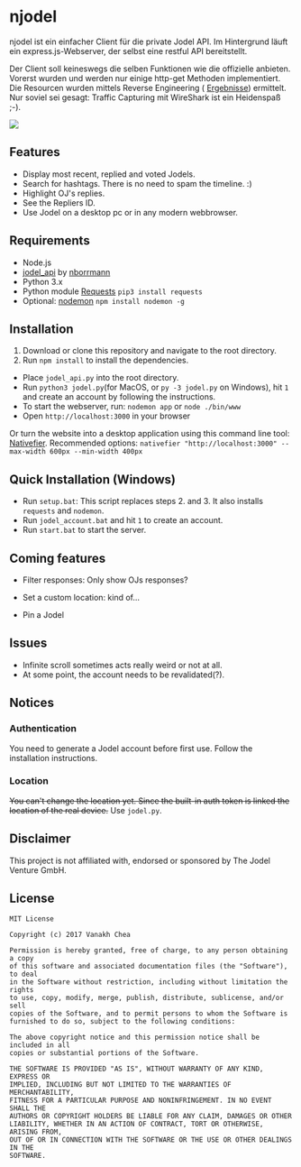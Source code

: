 # njodel

njodel ist ein einfacher Client für die private Jodel API. Im Hintergrund läuft ein express.js-Webserver, der selbst eine restful API bereitstellt.

Der Client soll keineswegs die selben Funktionen wie die offizielle anbieten. Vorerst wurden und werden nur einige http-get Methoden implementiert. Die Resourcen wurden mittels Reverse Engineering ( [Ergebnisse](https://github.com/kanonenfutter/njodel/wiki)) ermittelt. Nur soviel sei gesagt: Traffic Capturing mit WireShark ist ein Heidenspaß ;-).


![](https://image.ibb.co/b8hLQk/Screen_Shot_2017_04_11_at_20_16_27.png)
## Features
* Display most recent, replied and voted Jodels.
* Search for hashtags. There is no need to spam the timeline. :)
* Highlight OJ's replies.
* See the Repliers ID.
* Use Jodel on a desktop pc or in any modern webbrowser.



## Requirements

* Node.js
* [jodel_api](https://github.com/nborrmann/jodel_api) by [nborrmann](https://github.com/nborrmann)
* Python 3.x
* Python module [Requests](http://docs.python-requests.org/en/master/user/install/) `pip3 install requests` 
* Optional: [nodemon](https://nodemon.io/) `npm install nodemon -g`



## Installation

1. Download or clone this repository and navigate to the root directory.
2. Run `npm install` to install the dependencies.
- Place `jodel_api.py` into the root directory.
- Run `python3 jodel.py`(for MacOS, or `py -3 jodel.py` on Windows), hit `1` and create an account by following the instructions.
- To start the webserver, run: `nodemon app` or `node ./bin/www`
- Open `http://localhost:3000` in your browser


Or turn the website into a desktop application using this 
command line tool: [Nativefier](https://github.com/jiahaog/nativefier).
Recommended options: `nativefier "http://localhost:3000" --max-width 600px --min-width 400px`

## Quick Installation (Windows)

* Run `setup.bat`: This script replaces steps 2. and 3. It also installs `requests` and `nodemon`.
* Run `jodel_account.bat` and hit `1` to create an account.
* Run `start.bat` to start the server.







## Coming features
- Filter responses: Only show OJs responses?

- Set a custom location: kind of...

- Pin a Jodel



## Issues
- Infinite scroll sometimes acts really weird or not at all.
- At some point, the account needs to be revalidated(?).

## Notices

### Authentication

You need to generate a Jodel account before first use. Follow the installation instructions.


### Location
<s>You can't change the location yet. Since the built-in auth token is linked the location of the real device.</s> Use `jodel.py`.


## Disclaimer
This project is not affiliated with, endorsed or sponsored by The Jodel Venture GmbH.

## License

```
MIT License

Copyright (c) 2017 Vanakh Chea

Permission is hereby granted, free of charge, to any person obtaining a copy
of this software and associated documentation files (the "Software"), to deal
in the Software without restriction, including without limitation the rights
to use, copy, modify, merge, publish, distribute, sublicense, and/or sell
copies of the Software, and to permit persons to whom the Software is
furnished to do so, subject to the following conditions:

The above copyright notice and this permission notice shall be included in all
copies or substantial portions of the Software.

THE SOFTWARE IS PROVIDED "AS IS", WITHOUT WARRANTY OF ANY KIND, EXPRESS OR
IMPLIED, INCLUDING BUT NOT LIMITED TO THE WARRANTIES OF MERCHANTABILITY,
FITNESS FOR A PARTICULAR PURPOSE AND NONINFRINGEMENT. IN NO EVENT SHALL THE
AUTHORS OR COPYRIGHT HOLDERS BE LIABLE FOR ANY CLAIM, DAMAGES OR OTHER
LIABILITY, WHETHER IN AN ACTION OF CONTRACT, TORT OR OTHERWISE, ARISING FROM,
OUT OF OR IN CONNECTION WITH THE SOFTWARE OR THE USE OR OTHER DEALINGS IN THE
SOFTWARE.
```
